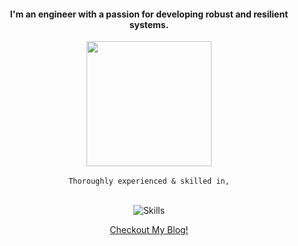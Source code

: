 <h4 align="center">I'm an engineer with a passion for developing robust and resilient systems.</h4>



<div align="center">
  
  <img src="https://images.weserv.nl/?url=github.com/user-attachments/assets/eb1b8eba-ce8d-4f95-a6ba-d31591b7f3c8?v=4&h=300&w=300&output=gif&fit=cover&mask=circle&maxage=7d&n=-1" height=200 >
  
</div>

<div align="center">
  <br/>
  <code>Thoroughly experienced & skilled in,</code>
  <br/><br/>
  
![Skills](https://skills-icons.vercel.app/api/icons?i=aws,ts,go,docker,kubernetes,argocd)


[Checkout My Blog!](https://www.sathirak.me/)
  
</div>





